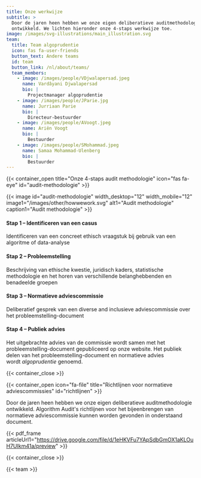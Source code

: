 ```yaml
---
title: Onze werkwijze
subtitle: >
  Door de jaren heen hebben we onze eigen deliberatieve auditmethodologie
  ontwikkeld. We lichten hieronder onze 4-staps werkwijze toe.
image: /images/svg-illustrations/main_illustration.svg
team:
  title: Team algoprudentie
  icon: fas fa-user-friends
  button_text: Andere teams
  id: team
  button_link: /nl/about/teams/
  team_members:
    - image: /images/people/VDjwalapersad.jpeg
      name: Vardâyani Djwalapersad
      bio: |
        Projectmanager algoprudentie
    - image: /images/people/JParie.jpg
      name: Jurriaan Parie
      bio: |
        Directeur-bestuurder
    - image: /images/people/AVoogt.jpeg
      name: Ariën Voogt
      bio: |
        Bestuurder
    - image: /images/people/SMohammad.jpeg
      name: Samaa Mohammad-Ulenberg
      bio: |
        Bestuurder
---
```


{{< container_open title="Onze 4-staps audit methodologie" icon="fas fa-eye" id="audit-methodologie" >}}

{{< image id="audit-methodologie" width_desktop="12" width_mobile="12" image1="/images/other/howwework.svg" alt1="Audit methodologie" caption1="Audit methodologie" >}}

#### Stap 1 – Identificeren van een casus

Identificeren van een concreet ethisch vraagstuk bij gebruik van een algoritme of data-analyse

#### Stap 2 – Probleemstelling

Beschrijving van ethische kwestie, juridisch kaders, statistische methodologie en het horen van verschillende belanghebbenden en benadeelde groepen

#### Stap 3 – Normatieve adviescommissie

Deliberatief gesprek van een diverse and inclusieve adviescommissie over het probleemstelling-document

#### Stap 4 – Publiek advies

Het uitgebrachte advies van de commissie wordt samen met het probleemstelling-document gepubliceerd op onze website. Het publiek delen van het  probleemstelling-document en normatieve advies wordt *algoprudentie* genoemd.

{{< container_close >}}

{{< container_open icon="fa-file" title="Richtlijnen voor normatieve adviescommissies" id="richtlijnen" >}}

Door de jaren heen hebben we onze eigen deliberatieve auditmethodologie ontwikkeld. Algorithm Audit's richtlijnen voor het bijeenbrengen van normatieve adviescommissie kunnen worden gevonden in onderstaand document.

{{< pdf_frame articleUrl1="https://drive.google.com/file/d/1eHKVFu7YApSdbGmOX1aKLOuH7UIkm41a/preview" >}}

{{< container_close >}}

{{< team >}}
